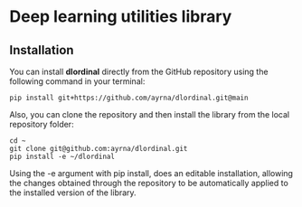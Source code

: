 # Deep learning utilities library
## Installation

You can install **dlordinal** directly from the GitHub repository using the following command in your terminal:

    pip install git+https://github.com/ayrna/dlordinal.git@main

Also, you can clone the repository and then install the library from the local repository folder:
    
    cd ~
    git clone git@github.com:ayrna/dlordinal.git
    pip install -e ~/dlordinal
    
Using the -e argument with pip install, does an editable installation, allowing the changes obtained through the repository to be automatically applied to the installed version of the library.
